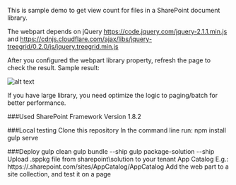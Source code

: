 This is sample demo to get view count for files in a SharePoint document library.

The webpart depends on jQuery https://code.jquery.com/jquery-2.1.1.min.js and https://cdnjs.cloudflare.com/ajax/libs/jquery-treegrid/0.2.0/js/jquery.treegrid.min.js

After you configured the webpart library property, refresh the page to check the result.
Sample result:

![alt text](https://1drv.ms/u/s!ArH29oxgtifigQ0-7kGOjPVV7Zte)

If you have large library, you need optimize the logic to paging/batch for better performance.

###Used SharePoint Framework Version
1.8.2

###Local testing
Clone this repository
In the command line run:
npm install
gulp serve

###Deploy
gulp clean
gulp bundle --ship
gulp package-solution --ship
Upload .sppkg file from sharepoint\solution to your tenant App Catalog
E.g.: https://<tenant>.sharepoint.com/sites/AppCatalog/AppCatalog
Add the web part to a site collection, and test it on a page
